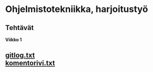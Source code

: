 # Ohjelmistotekniikka, harjoitustyö <h2> Tehtävät
**Viikko 1<h2>** 

[gitlog.txt](https://github.com/Tatkuu/ot-harjoitustyo/blob/master/laskarit/viikko1/gitlog.txt)  
[komentorivi.txt](https://github.com/Tatkuu/ot-harjoitustyo/blob/master/laskarit/viikko1/komentorivi.txt)
